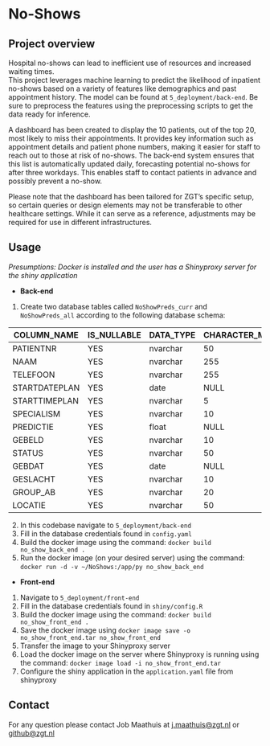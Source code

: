 # No-Shows
## Project overview
Hospital no-shows can lead to inefficient use of resources and increased waiting times.  
This project leverages machine learning to predict the likelihood of inpatient no-shows based on a variety of features like demographics and past appointment history. The model can be found at `5_deployment/back-end`. Be sure to preprocess the features using the preprocessing scripts to get the data ready for inference. 

A dashboard has been created to display the 10 patients, out of the top 20, most likely to miss their appointments. It provides key information such as appointment details and patient phone numbers, making it easier for staff to reach out to those at risk of no-shows. The back-end system ensures that this list is automatically updated daily, forecasting potential no-shows for after three workdays. This enables staff to contact patients in advance and possibly prevent a no-show.

Please note that the dashboard has been tailored for ZGT’s specific setup, so certain queries or design elements may not be transferable to other healthcare settings. While it can serve as a reference, adjustments may be required for use in different infrastructures.

## Usage
*Presumptions: Docker is installed and the user has a Shinyproxy server for the shiny application*
* **Back-end**
1. Create two database tables called `NoShowPreds_curr` and `NoShowPreds_all` according to the following database schema:  

| COLUMN_NAME     | IS_NULLABLE | DATA_TYPE | CHARACTER_MAXIMUM_LENGTH |
|-----------------|-------------|-----------|--------------------------|
| PATIENTNR       | YES         | nvarchar  | 50                       |
| NAAM            | YES         | nvarchar  | 255                      |
| TELEFOON        | YES         | nvarchar  | 255                      |
| STARTDATEPLAN   | YES         | date      | NULL                     |
| STARTTIMEPLAN   | YES         | nvarchar  | 5                        |
| SPECIALISM      | YES         | nvarchar  | 10                       |
| PREDICTIE       | YES         | float     | NULL                     |
| GEBELD          | YES         | nvarchar  | 10                       |
| STATUS          | YES         | nvarchar  | 50                       |
| GEBDAT          | YES         | date      | NULL                     |
| GESLACHT        | YES         | nvarchar  | 10                       |
| GROUP_AB        | YES         | nvarchar  | 20                       |
| LOCATIE         | YES         | nvarchar  | 50                       |`
   

2. In this codebase navigate to `5_deployment/back-end`  
3. Fill in the database credentials found in `config.yaml`
4. Build the docker image using the command: `docker build no_show_back_end .`
5. Run the docker image (on your desired server) using the command: `docker run -d -v ~/NoShows:/app/py no_show_back_end`

* **Front-end**
1. Navigate to `5_deployment/front-end`
2. Fill in the database credentials found in `shiny/config.R`
3. Build the docker image using the command: `docker build no_show_front_end .`
4. Save the docker image using `docker image save -o no_show_front_end.tar no_show_front_end`
5. Transfer the image to your Shinyproxy server
6. Load the docker image on the server where Shinyproxy is running using the command: `docker image load -i no_show_front_end.tar`
7. Configure the shiny application in the `application.yaml` file from shinyproxy

## Contact
For any question please contact Job Maathuis at j.maathuis@zgt.nl or github@zgt.nl